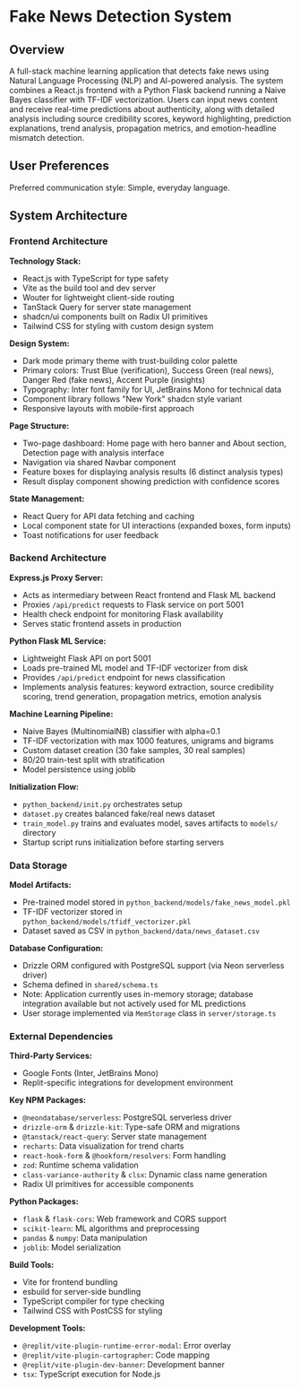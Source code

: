 # Fake News Detection System

## Overview

A full-stack machine learning application that detects fake news using Natural Language Processing (NLP) and AI-powered analysis. The system combines a React.js frontend with a Python Flask backend running a Naive Bayes classifier with TF-IDF vectorization. Users can input news content and receive real-time predictions about authenticity, along with detailed analysis including source credibility scores, keyword highlighting, prediction explanations, trend analysis, propagation metrics, and emotion-headline mismatch detection.

## User Preferences

Preferred communication style: Simple, everyday language.

## System Architecture

### Frontend Architecture

**Technology Stack:**
- React.js with TypeScript for type safety
- Vite as the build tool and dev server
- Wouter for lightweight client-side routing
- TanStack Query for server state management
- shadcn/ui components built on Radix UI primitives
- Tailwind CSS for styling with custom design system

**Design System:**
- Dark mode primary theme with trust-building color palette
- Primary colors: Trust Blue (verification), Success Green (real news), Danger Red (fake news), Accent Purple (insights)
- Typography: Inter font family for UI, JetBrains Mono for technical data
- Component library follows "New York" shadcn style variant
- Responsive layouts with mobile-first approach

**Page Structure:**
- Two-page dashboard: Home page with hero banner and About section, Detection page with analysis interface
- Navigation via shared Navbar component
- Feature boxes for displaying analysis results (6 distinct analysis types)
- Result display component showing prediction with confidence scores

**State Management:**
- React Query for API data fetching and caching
- Local component state for UI interactions (expanded boxes, form inputs)
- Toast notifications for user feedback

### Backend Architecture

**Express.js Proxy Server:**
- Acts as intermediary between React frontend and Flask ML backend
- Proxies `/api/predict` requests to Flask service on port 5001
- Health check endpoint for monitoring Flask availability
- Serves static frontend assets in production

**Python Flask ML Service:**
- Lightweight Flask API on port 5001
- Loads pre-trained ML model and TF-IDF vectorizer from disk
- Provides `/api/predict` endpoint for news classification
- Implements analysis features: keyword extraction, source credibility scoring, trend generation, propagation metrics, emotion analysis

**Machine Learning Pipeline:**
- Naive Bayes (MultinomialNB) classifier with alpha=0.1
- TF-IDF vectorization with max 1000 features, unigrams and bigrams
- Custom dataset creation (30 fake samples, 30 real samples)
- 80/20 train-test split with stratification
- Model persistence using joblib

**Initialization Flow:**
- `python_backend/init.py` orchestrates setup
- `dataset.py` creates balanced fake/real news dataset
- `train_model.py` trains and evaluates model, saves artifacts to `models/` directory
- Startup script runs initialization before starting servers

### Data Storage

**Model Artifacts:**
- Pre-trained model stored in `python_backend/models/fake_news_model.pkl`
- TF-IDF vectorizer stored in `python_backend/models/tfidf_vectorizer.pkl`
- Dataset saved as CSV in `python_backend/data/news_dataset.csv`

**Database Configuration:**
- Drizzle ORM configured with PostgreSQL support (via Neon serverless driver)
- Schema defined in `shared/schema.ts`
- Note: Application currently uses in-memory storage; database integration available but not actively used for ML predictions
- User storage implemented via `MemStorage` class in `server/storage.ts`

### External Dependencies

**Third-Party Services:**
- Google Fonts (Inter, JetBrains Mono)
- Replit-specific integrations for development environment

**Key NPM Packages:**
- `@neondatabase/serverless`: PostgreSQL serverless driver
- `drizzle-orm` & `drizzle-kit`: Type-safe ORM and migrations
- `@tanstack/react-query`: Server state management
- `recharts`: Data visualization for trend charts
- `react-hook-form` & `@hookform/resolvers`: Form handling
- `zod`: Runtime schema validation
- `class-variance-authority` & `clsx`: Dynamic class name generation
- Radix UI primitives for accessible components

**Python Packages:**
- `flask` & `flask-cors`: Web framework and CORS support
- `scikit-learn`: ML algorithms and preprocessing
- `pandas` & `numpy`: Data manipulation
- `joblib`: Model serialization

**Build Tools:**
- Vite for frontend bundling
- esbuild for server-side bundling
- TypeScript compiler for type checking
- Tailwind CSS with PostCSS for styling

**Development Tools:**
- `@replit/vite-plugin-runtime-error-modal`: Error overlay
- `@replit/vite-plugin-cartographer`: Code mapping
- `@replit/vite-plugin-dev-banner`: Development banner
- `tsx`: TypeScript execution for Node.js
